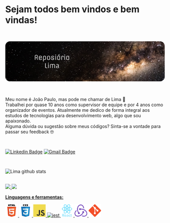 # Sejam todos bem vindos e bem vindas!

<br />

![Lima profile](https://github.com/Lima08/Lima08/blob/main/Reposi%C3%B3rioCapa.png)

<br />

Meu nome é João Paulo, mas pode me chamar de Lima   :mechanical_arm: <br />
Trabalhei por quase 10 anos como supervisor de equipe e por 4 anos como organizador de eventos. Atualmente me dedico de forma integral aos estudos de tecnologias para desenvolvimento web, algo que sou apaixonado. <br />
Alguma dúvida ou sugestão sobre meus códigos? Sinta-se a vontade para passar seu feedback :nerd_face:

<br />

[![Linkedin Badge](https://img.shields.io/badge/-Lindkeden-blue?style=flat-square&logo=Linkedin&logoColor=white&link=https://www.linkedin.com/in/joao-paulo-gomes-lima-008/)](https://www.linkedin.com/in/joao-paulo-gomes-lima-008/) 
[![Gmail Badge](https://img.shields.io/badge/-Gmail-Red?style=flat-square&logo=Gmail&logoColor=black&link=mailto:joaopaulo.gomeslima8@gmail.com)](mailto:joaopaulo.gomeslima8@gmail.com)


<br />

![Lima github stats](https://github-readme-stats.vercel.app/api?username=lima08&hide=["issues"]&show_icons=true)

<br />
 <div>
  <a href="https://github.com/Lima08">
  <img height="180em" src="https://github-readme-stats.vercel.app/api?username=Lima08&show_icons=true&theme=dracula&include_all_commits=true&count_private=true"/>
  <img height="180em" src="https://github-readme-stats.vercel.app/api/top-langs/?username=Lima08&layout=compact&langs_count=7&theme=dracula"/>
</div>

**Linguagens e ferramentas:**  

<p align="left">
  <img src="https://raw.githubusercontent.com/devicons/devicon/master/icons/html5/html5-original-wordmark.svg" alt="html5" width="40" height="40"/> 
  <img src="https://raw.githubusercontent.com/devicons/devicon/master/icons/css3/css3-original-wordmark.svg" alt="css3" width="40" height="40"/> 
  <img src="https://raw.githubusercontent.com/devicons/devicon/master/icons/javascript/javascript-original.svg" alt="javascript" width="40" height="40"/> 
  <img src="https://www.learnstorybook.com/intro-to-storybook/logo-jest.png" alt="jest" width="40" height="40" />
  <img src="https://raw.githubusercontent.com/devicons/devicon/master/icons/react/react-original-wordmark.svg" alt="react" width="40" height="40"/> 
  <img src="https://raw.githubusercontent.com/devicons/devicon/master/icons/redux/redux-original.svg" alt="redux" width="40" height="40"/> 
  <img src="https://raw.githubusercontent.com/devicons/devicon/master/icons/git/git-original.svg" alt="git" width="40" height="40"/> 
</p>
